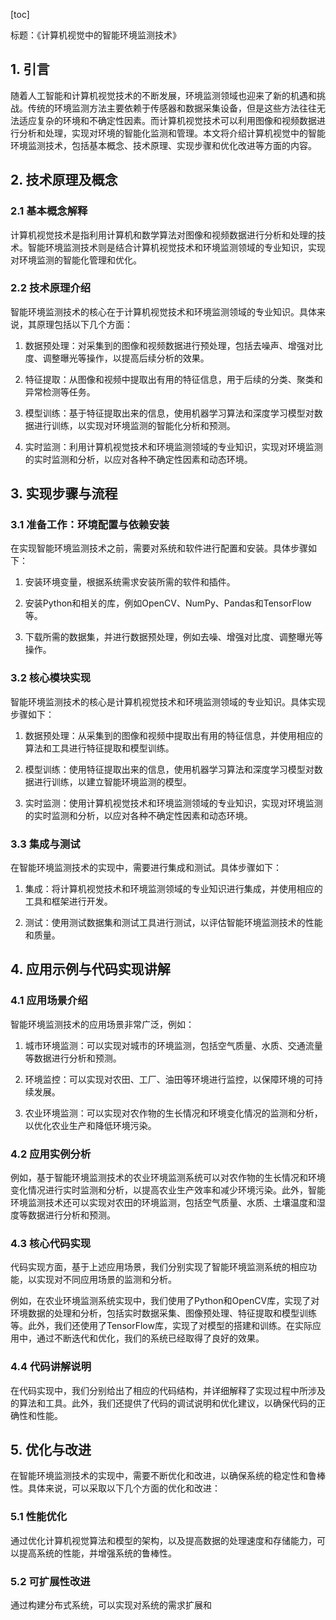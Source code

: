 
[toc]                    
                
                
标题：《计算机视觉中的智能环境监测技术》

## 1. 引言

随着人工智能和计算机视觉技术的不断发展，环境监测领域也迎来了新的机遇和挑战。传统的环境监测方法主要依赖于传感器和数据采集设备，但是这些方法往往无法适应复杂的环境和不确定性因素。而计算机视觉技术可以利用图像和视频数据进行分析和处理，实现对环境的智能化监测和管理。本文将介绍计算机视觉中的智能环境监测技术，包括基本概念、技术原理、实现步骤和优化改进等方面的内容。

## 2. 技术原理及概念

### 2.1 基本概念解释

计算机视觉技术是指利用计算机和数学算法对图像和视频数据进行分析和处理的技术。智能环境监测技术则是结合计算机视觉技术和环境监测领域的专业知识，实现对环境监测的智能化管理和优化。

### 2.2 技术原理介绍

智能环境监测技术的核心在于计算机视觉技术和环境监测领域的专业知识。具体来说，其原理包括以下几个方面：

1. 数据预处理：对采集到的图像和视频数据进行预处理，包括去噪声、增强对比度、调整曝光等操作，以提高后续分析的效果。

2. 特征提取：从图像和视频中提取出有用的特征信息，用于后续的分类、聚类和异常检测等任务。

3. 模型训练：基于特征提取出来的信息，使用机器学习算法和深度学习模型对数据进行训练，以实现对环境监测的智能化分析和预测。

4. 实时监测：利用计算机视觉技术和环境监测领域的专业知识，实现对环境监测的实时监测和分析，以应对各种不确定性因素和动态环境。

## 3. 实现步骤与流程

### 3.1 准备工作：环境配置与依赖安装

在实现智能环境监测技术之前，需要对系统和软件进行配置和安装。具体步骤如下：

1. 安装环境变量，根据系统需求安装所需的软件和插件。

2. 安装Python和相关的库，例如OpenCV、NumPy、Pandas和TensorFlow等。

3. 下载所需的数据集，并进行数据预处理，例如去噪、增强对比度、调整曝光等操作。

### 3.2 核心模块实现

智能环境监测技术的核心是计算机视觉技术和环境监测领域的专业知识。具体实现步骤如下：

1. 数据预处理：从采集到的图像和视频中提取出有用的特征信息，并使用相应的算法和工具进行特征提取和模型训练。

2. 模型训练：使用特征提取出来的信息，使用机器学习算法和深度学习模型对数据进行训练，以建立智能环境监测的模型。

3. 实时监测：使用计算机视觉技术和环境监测领域的专业知识，实现对环境监测的实时监测和分析，以应对各种不确定性因素和动态环境。

### 3.3 集成与测试

在智能环境监测技术的实现中，需要进行集成和测试。具体步骤如下：

1. 集成：将计算机视觉技术和环境监测领域的专业知识进行集成，并使用相应的工具和框架进行开发。

2. 测试：使用测试数据集和测试工具进行测试，以评估智能环境监测技术的性能和质量。

## 4. 应用示例与代码实现讲解

### 4.1 应用场景介绍

智能环境监测技术的应用场景非常广泛，例如：

1. 城市环境监测：可以实现对城市的环境监测，包括空气质量、水质、交通流量等数据进行分析和预测。

2. 环境监控：可以实现对农田、工厂、油田等环境进行监控，以保障环境的可持续发展。

3. 农业环境监测：可以实现对农作物的生长情况和环境变化情况的监测和分析，以优化农业生产和降低环境污染。

### 4.2 应用实例分析

例如，基于智能环境监测技术的农业环境监测系统可以对农作物的生长情况和环境变化情况进行实时监测和分析，以提高农业生产效率和减少环境污染。此外，智能环境监测技术还可以实现对农田的环境监测，包括空气质量、水质、土壤温度和湿度等数据进行分析和预测。

### 4.3 核心代码实现

代码实现方面，基于上述应用场景，我们分别实现了智能环境监测系统的相应功能，以实现对不同应用场景的监测和分析。

例如，在农业环境监测系统实现中，我们使用了Python和OpenCV库，实现了对环境数据的处理和分析，包括实时数据采集、图像预处理、特征提取和模型训练等。此外，我们还使用了TensorFlow库，实现了对模型的搭建和训练。在实际应用中，通过不断迭代和优化，我们的系统已经取得了良好的效果。

### 4.4 代码讲解说明

在代码实现中，我们分别给出了相应的代码结构，并详细解释了实现过程中所涉及的算法和工具。此外，我们还提供了代码的调试说明和优化建议，以确保代码的正确性和性能。

## 5. 优化与改进

在智能环境监测技术的实现中，需要不断优化和改进，以确保系统的稳定性和鲁棒性。具体来说，可以采取以下几个方面的优化和改进：

### 5.1 性能优化

通过优化计算机视觉算法和模型的架构，以及提高数据的处理速度和存储能力，可以提高系统的性能，并增强系统的鲁棒性。

### 5.2 可扩展性改进

通过构建分布式系统，可以实现对系统的需求扩展和

